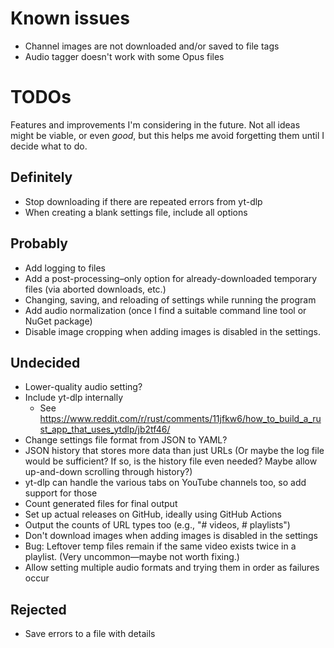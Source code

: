 # Known issues

- Channel images are not downloaded and/or saved to file tags
- Audio tagger doesn't work with some Opus files

# TODOs

Features and improvements I'm considering in the future. Not all ideas might be viable, or even _good_, but this helps me avoid forgetting them until I decide what to do.

## Definitely

- Stop downloading if there are repeated errors from yt-dlp
- When creating a blank settings file, include all options

## Probably

- Add logging to files
- Add a post-processing–only option for already-downloaded temporary files (via aborted downloads, etc.)
- Changing, saving, and reloading of settings while running the program
- Add audio normalization (once I find a suitable command line tool or NuGet package)
- Disable image cropping when adding images is disabled in the settings.

## Undecided

- Lower-quality audio setting?
- Include yt-dlp internally
  - See https://www.reddit.com/r/rust/comments/11jfkw6/how_to_build_a_rust_app_that_uses_ytdlp/jb2tf46/
- Change settings file format from JSON to YAML?
- JSON history that stores more data than just URLs (Or maybe the log file would be sufficient? If so, is the history file even needed? Maybe allow up-and-down scrolling through history?)
- yt-dlp can handle the various tabs on YouTube channels too, so add support for those
- Count generated files for final output
- Set up actual releases on GitHub, ideally using GitHub Actions
- Output the counts of URL types too (e.g., "# videos, # playlists")
- Don't download images when adding images is disabled in the settings
- Bug: Leftover temp files remain if the same video exists twice in a playlist. (Very uncommon—maybe not worth fixing.)
- Allow setting multiple audio formats and trying them in order as failures occur

## Rejected

- Save errors to a file with details

